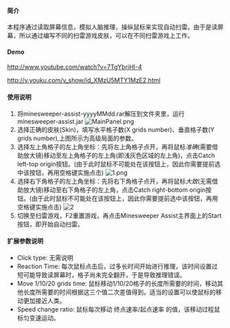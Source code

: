 #### 简介
本程序通过读取屏幕信息，模拟人脑推理，操纵鼠标来实现自动扫雷。由于是读屏幕，所以通过编写不同的扫雷游戏皮肤，可以在不同扫雷游戏上工作。

#### Demo
http://www.youtube.com/watch?v=7TgYbriHI-4

http://v.youku.com/v_show/id_XMzU5MTY1MzE2.html

#### 使用说明

1. 将minesweeper-assist-yyyyMMdd.rar解压到文件夹里，运行minesweeper-assist.jar 
![MainPanel.png](http://bbs.whnet.edu.cn/f/Algorithm/1452997510/MainPanel.png) 
2. 选择正确的皮肤(Skin)，填写水平格子数(X grids number)、垂直格子数(Y grids number),上图所示为高级局面的参数。
3. 选择左上角格子的左上角坐标：先将左上角格子点开，再将鼠标*准确*(需要借助放大镜)移动至左上角格子的左上角(即浅灰色区域的左上角)，点击Catch left-top origin按钮。(由于此时鼠标不可能处在该按钮上，因此你需要提前选中该按钮，再用空格键实施点击) 
![1.png](http://bbs.whnet.edu.cn/f/Algorithm/1452997622/1.png)
4. 选择右下角格子的左上角坐标：先将右下角格子点开，再将鼠标*大致*(无需借助放大镜)移动至右下角格子的左上角，点击Catch right-bottom origin按钮。(由于此时鼠标不可能处在该按钮上，因此你需要提前选中该按钮，再用空格键实施点击) 
![2](http://bbs.whnet.edu.cn/f/Algorithm/1452997632/2_new.png)
5. 切换至扫雷游戏，F2重置游戏，再点击Minesweeper Assist主界面上的Start按钮，即开始自动扫雷。

#### 扩展参数说明
 * Click type: 无需说明
 * Reaction Time: 每次鼠标点击后，过多长时间开始进行推理，该时间设置过短可能导致读屏幕时，格子尚未完全翻开，于是导致推理错误。
 * Move 1/10/20 grids time: 鼠标移动1/10/20格子的长度所需要的时间，移动其他长度所需要的时间根据这三个值二次差值得到。适当的设置可以使鼠标的移动更加接近人类。
 * Speed change ratio: 鼠标每次移动 终点速率/起点速率 的值，该移动过程鼠标匀变速运动。
